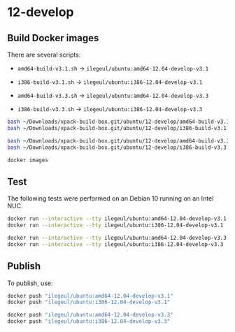 
# 12-develop

## Build Docker images

There are several scripts:

- `amd64-build-v3.1.sh` -> `ilegeul/ubuntu:amd64-12.04-develop-v3.1`
- `i386-build-v3.1.sh` -> `ilegeul/ubuntu:i386-12.04-develop-v3.1`

- `amd64-build-v3.3.sh` -> `ilegeul/ubuntu:amd64-12.04-develop-v3.3`
- `i386-build-v3.3.sh` -> `ilegeul/ubuntu:i386-12.04-develop-v3.3`

```sh
bash ~/Downloads/xpack-build-box.git/ubuntu/12-develop/amd64-build-v3.1.sh
bash ~/Downloads/xpack-build-box.git/ubuntu/12-develop/i386-build-v3.1.sh

bash ~/Downloads/xpack-build-box.git/ubuntu/12-develop/amd64-build-v3.3.sh
bash ~/Downloads/xpack-build-box.git/ubuntu/12-develop/i386-build-v3.3.sh

docker images
```

## Test

The following tests were performed on an Debian 10
running on an Intel NUC.

```sh
docker run --interactive --tty ilegeul/ubuntu:amd64-12.04-develop-v3.1
docker run --interactive --tty ilegeul/ubuntu:i386-12.04-develop-v3.1

docker run --interactive --tty ilegeul/ubuntu:amd64-12.04-develop-v3.3
docker run --interactive --tty ilegeul/ubuntu:i386-12.04-develop-v3.3
```

## Publish

To publish, use:

```sh
docker push "ilegeul/ubuntu:amd64-12.04-develop-v3.1"
docker push "ilegeul/ubuntu:i386-12.04-develop-v3.1"

docker push "ilegeul/ubuntu:amd64-12.04-develop-v3.3"
docker push "ilegeul/ubuntu:i386-12.04-develop-v3.3"
```
